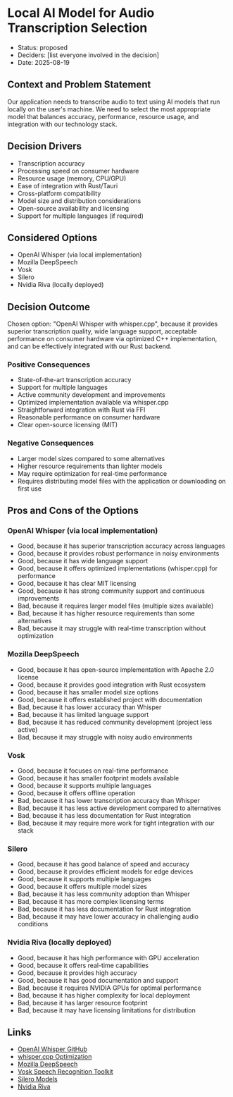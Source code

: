 # Local AI Model for Audio Transcription Selection

* Status: proposed
* Deciders: [list everyone involved in the decision]
* Date: 2025-08-19

## Context and Problem Statement

Our application needs to transcribe audio to text using AI models that run locally on the user's machine. We need to select the most appropriate model that balances accuracy, performance, resource usage, and integration with our technology stack.

## Decision Drivers

* Transcription accuracy
* Processing speed on consumer hardware
* Resource usage (memory, CPU/GPU)
* Ease of integration with Rust/Tauri
* Cross-platform compatibility
* Model size and distribution considerations
* Open-source availability and licensing
* Support for multiple languages (if required)

## Considered Options

* OpenAI Whisper (via local implementation)
* Mozilla DeepSpeech
* Vosk
* Silero
* Nvidia Riva (locally deployed)

## Decision Outcome

Chosen option: "OpenAI Whisper with whisper.cpp", because it provides superior transcription quality, wide language support, acceptable performance on consumer hardware via optimized C++ implementation, and can be effectively integrated with our Rust backend.

### Positive Consequences

* State-of-the-art transcription accuracy
* Support for multiple languages
* Active community development and improvements
* Optimized implementation available via whisper.cpp
* Straightforward integration with Rust via FFI
* Reasonable performance on consumer hardware
* Clear open-source licensing (MIT)

### Negative Consequences

* Larger model sizes compared to some alternatives
* Higher resource requirements than lighter models
* May require optimization for real-time performance
* Requires distributing model files with the application or downloading on first use

## Pros and Cons of the Options

### OpenAI Whisper (via local implementation)

* Good, because it has superior transcription accuracy across languages
* Good, because it provides robust performance in noisy environments
* Good, because it has wide language support
* Good, because it offers optimized implementations (whisper.cpp) for performance
* Good, because it has clear MIT licensing
* Good, because it has strong community support and continuous improvements
* Bad, because it requires larger model files (multiple sizes available)
* Bad, because it has higher resource requirements than some alternatives
* Bad, because it may struggle with real-time transcription without optimization

### Mozilla DeepSpeech

* Good, because it has open-source implementation with Apache 2.0 license
* Good, because it provides good integration with Rust ecosystem
* Good, because it has smaller model size options
* Good, because it offers established project with documentation
* Bad, because it has lower accuracy than Whisper
* Bad, because it has limited language support
* Bad, because it has reduced community development (project less active)
* Bad, because it may struggle with noisy audio environments

### Vosk

* Good, because it focuses on real-time performance
* Good, because it has smaller footprint models available
* Good, because it supports multiple languages
* Good, because it offers offline operation
* Bad, because it has lower transcription accuracy than Whisper
* Bad, because it has less active development compared to alternatives
* Bad, because it has less documentation for Rust integration
* Bad, because it may require more work for tight integration with our stack

### Silero

* Good, because it has good balance of speed and accuracy
* Good, because it provides efficient models for edge devices
* Good, because it supports multiple languages
* Good, because it offers multiple model sizes
* Bad, because it has less community adoption than Whisper
* Bad, because it has more complex licensing terms
* Bad, because it has less documentation for Rust integration
* Bad, because it may have lower accuracy in challenging audio conditions

### Nvidia Riva (locally deployed)

* Good, because it has high performance with GPU acceleration
* Good, because it offers real-time capabilities
* Good, because it provides high accuracy
* Good, because it has good documentation and support
* Bad, because it requires NVIDIA GPUs for optimal performance
* Bad, because it has higher complexity for local deployment
* Bad, because it has larger resource footprint
* Bad, because it may have licensing limitations for distribution

## Links

* [OpenAI Whisper GitHub](https://github.com/openai/whisper)
* [whisper.cpp Optimization](https://github.com/ggerganov/whisper.cpp)
* [Mozilla DeepSpeech](https://github.com/mozilla/DeepSpeech)
* [Vosk Speech Recognition Toolkit](https://alphacephei.com/vosk/)
* [Silero Models](https://github.com/snakers4/silero-models)
* [Nvidia Riva](https://developer.nvidia.com/riva)
